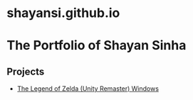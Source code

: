 # shayansi.github.io
<html>

<!-- TODO: Replace Mr. Miyamoto's name with yours -->
<h1>The Portfolio of Shayan Sinha</h1>

<h2>Projects</h2>

<!-- TODO: Erase one of these two. Replace the 'href' link below with a link to your WebGL build page. -->
<ul>
<li><a href="https://shayansi.github.io/zeldawindows.zip">The Legend of Zelda (Unity Remaster) Windows</a></li>
</ul>

<!-- TIP: Rename this file "index.html", and it will become the default landing page whenever someone navigates their browser to your domain. -->
</html>